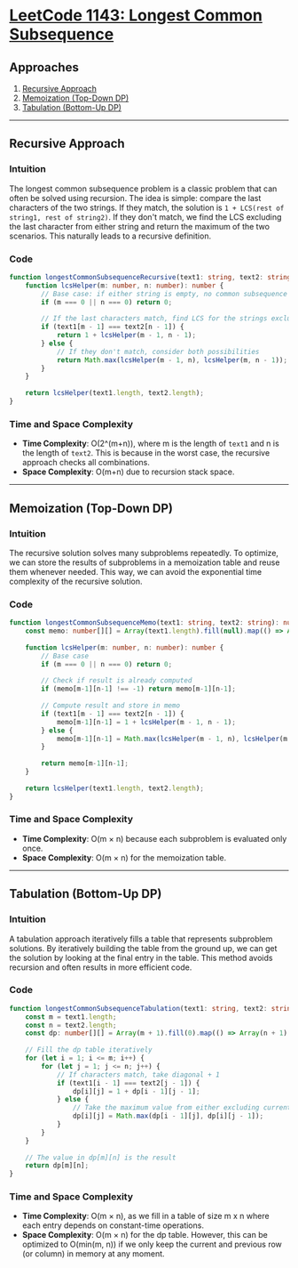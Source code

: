 # [LeetCode 1143: Longest Common Subsequence](https://leetcode.com/problems/longest-common-subsequence/)

## Approaches
1. [Recursive Approach](#recursive-approach)
2. [Memoization (Top-Down DP)](#memoization-top-down-dp)
3. [Tabulation (Bottom-Up DP)](#tabulation-bottom-up-dp)

---

## Recursive Approach

### Intuition
The longest common subsequence problem is a classic problem that can often be solved using recursion. The idea is simple: compare the last characters of the two strings. If they match, the solution is `1 + LCS(rest of string1, rest of string2)`. If they don't match, we find the LCS excluding the last character from either string and return the maximum of the two scenarios. This naturally leads to a recursive definition.

### Code

```typescript
function longestCommonSubsequenceRecursive(text1: string, text2: string): number {
    function lcsHelper(m: number, n: number): number {
        // Base case: if either string is empty, no common subsequence
        if (m === 0 || n === 0) return 0;
        
        // If the last characters match, find LCS for the strings excluding the last char
        if (text1[m - 1] === text2[n - 1]) {
            return 1 + lcsHelper(m - 1, n - 1);
        } else {
            // If they don't match, consider both possibilities
            return Math.max(lcsHelper(m - 1, n), lcsHelper(m, n - 1));
        }
    }
    
    return lcsHelper(text1.length, text2.length);
}
```

### Time and Space Complexity
- **Time Complexity**: O(2^(m+n)), where m is the length of `text1` and n is the length of `text2`. This is because in the worst case, the recursive approach checks all combinations.
- **Space Complexity**: O(m+n) due to recursion stack space.

---

## Memoization (Top-Down DP)

### Intuition
The recursive solution solves many subproblems repeatedly. To optimize, we can store the results of subproblems in a memoization table and reuse them whenever needed. This way, we can avoid the exponential time complexity of the recursive solution.

### Code

```typescript
function longestCommonSubsequenceMemo(text1: string, text2: string): number {
    const memo: number[][] = Array(text1.length).fill(null).map(() => Array(text2.length).fill(-1));
    
    function lcsHelper(m: number, n: number): number {
        // Base case
        if (m === 0 || n === 0) return 0;
        
        // Check if result is already computed
        if (memo[m-1][n-1] !== -1) return memo[m-1][n-1];
        
        // Compute result and store in memo
        if (text1[m - 1] === text2[n - 1]) {
            memo[m-1][n-1] = 1 + lcsHelper(m - 1, n - 1);
        } else {
            memo[m-1][n-1] = Math.max(lcsHelper(m - 1, n), lcsHelper(m, n - 1));
        }
        
        return memo[m-1][n-1];
    }
    
    return lcsHelper(text1.length, text2.length);
}
```

### Time and Space Complexity
- **Time Complexity**: O(m × n) because each subproblem is evaluated only once.
- **Space Complexity**: O(m × n) for the memoization table.

---

## Tabulation (Bottom-Up DP)

### Intuition
A tabulation approach iteratively fills a table that represents subproblem solutions. By iteratively building the table from the ground up, we can get the solution by looking at the final entry in the table. This method avoids recursion and often results in more efficient code.

### Code

```typescript
function longestCommonSubsequenceTabulation(text1: string, text2: string): number {
    const m = text1.length;
    const n = text2.length;
    const dp: number[][] = Array(m + 1).fill(0).map(() => Array(n + 1).fill(0));
    
    // Fill the dp table iteratively
    for (let i = 1; i <= m; i++) {
        for (let j = 1; j <= n; j++) {
            // If characters match, take diagonal + 1
            if (text1[i - 1] === text2[j - 1]) {
                dp[i][j] = 1 + dp[i - 1][j - 1];
            } else {
                // Take the maximum value from either excluding current char in text1 or text2
                dp[i][j] = Math.max(dp[i - 1][j], dp[i][j - 1]);
            }
        }
    }
    
    // The value in dp[m][n] is the result
    return dp[m][n];
}
```

### Time and Space Complexity
- **Time Complexity**: O(m × n), as we fill in a table of size m x n where each entry depends on constant-time operations.
- **Space Complexity**: O(m × n) for the dp table. However, this can be optimized to O(min(m, n)) if we only keep the current and previous row (or column) in memory at any moment.

